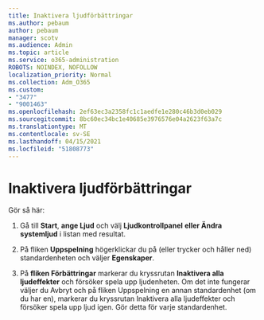 ```yaml
---
title: Inaktivera ljudförbättringar
ms.author: pebaum
author: pebaum
manager: scotv
ms.audience: Admin
ms.topic: article
ms.service: o365-administration
ROBOTS: NOINDEX, NOFOLLOW
localization_priority: Normal
ms.collection: Adm_O365
ms.custom:
- "3477"
- "9001463"
ms.openlocfilehash: 2ef63ec3a2358fc1c1aedfe1e280c46b3d0eb029
ms.sourcegitcommit: 8bc60ec34bc1e40685e3976576e04a2623f63a7c
ms.translationtype: MT
ms.contentlocale: sv-SE
ms.lasthandoff: 04/15/2021
ms.locfileid: "51808773"
---
```

# <a name="turn-off-audio-enhancement"></a>Inaktivera ljudförbättringar

Gör så här:

1. Gå till **Start**, **ange Ljud** och välj **Ljudkontrollpanel** **eller Ändra systemljud** i listan med resultat.

2. På fliken **Uppspelning** högerklickar du på (eller trycker och håller ned) standardenheten och väljer **Egenskaper**.

3. På **fliken Förbättringar** markerar du kryssrutan **Inaktivera alla ljudeffekter** och försöker spela upp ljudenheten. Om det inte fungerar väljer du Avbryt  och på fliken Uppspelning en annan standardenhet  (om du har en), markerar du kryssrutan Inaktivera alla ljudeffekter och försöker spela upp ljud igen.  Gör detta för varje standardenhet.
